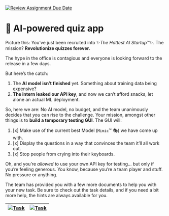 [![Review Assignment Due Date](https://classroom.github.com/assets/deadline-readme-button-22041afd0340ce965d47ae6ef1cefeee28c7c493a6346c4f15d667ab976d596c.svg)](https://classroom.github.com/a/tmZYl4ud)
# 🌟 AI-powered quiz app

Picture this: You’ve just been recruited into ✨*The Hottest AI Startup™*✨. The mission? **Revolutionize quizzes forever.**

The hype in the office is contagious and everyone is looking forward to the release in a few days.

But here’s the catch:

1. The **AI model isn’t finished** yet. Something about training data being expensive?
2. **The intern leaked our API key**, and now we can’t afford snacks, let alone an actual ML deployment.

So, here we are: No AI model, no budget, and the team unanimously decides that *you* can rise to the challenge. Your
mission, amongst other things is to **build a temporary testing GUI**. The GUI will:

1. [x] Make use of the current best Model (`Mimic`™ 🎭) we have come up with.
2. [x] Display the questions in a way that convinces the team it’ll all work out.
3. [x] Stop people from crying into their keyboards.

Oh, and you’re *allowed* to use your own API key for testing... but only if you’re feeling generous. You know, because
you’re a team player and stuff. No pressure or anything.

The team has provided you with a few more documents to help you with your new task. Be sure to check out the task
details, and if you need a bit more help, the hints are always available for you.

| [![Task](/src/main/resources/hints.png)](/src/main/java/structra/assignment/task/HINTS.md) | [![Task](/src/main/resources/task.png)](/src/main/java/structra/assignment/task/TASK.md) |
|:------------------------------------------------------------------------------------------:|:----------------------------------------------------------------------------------------:|